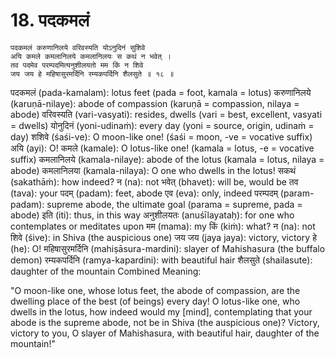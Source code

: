 # 18. पदकमलं

```
पदकमलं करुणानिलये वरिवस्यति योऽनुदिनं सुशिवे
अयि कमले कमलानिलये कमलानिलयः स कथं न भवेत् ।
तव पदमेव परम्पदमित्यनुशीलयतो मम किं न शिवे
जय जय हे महिषासुरमर्दिनि रम्यकपर्दिनि शैलसुते ॥ १८ ॥
```

पदकमलं (pada-kamalam): lotus feet (pada = foot, kamala = lotus)
करुणानिलये (karuṇā-nilaye): abode of compassion (karuṇā = compassion, nilaya = abode)
वरिवस्यति (vari-vasyati): resides, dwells (vari = best, excellent, vasyati = dwells)
योनुदिनं (yoni-udinaṁ): every day (yoni = source, origin, udinaṁ = day)
शशिवे (śaśi-ve): O moon-like one! (śaśi = moon, -ve = vocative suffix)
अयि (ayi): O!
कमले (kamale): O lotus-like one! (kamala = lotus, -e = vocative suffix)
कमलानिलये (kamala-nilaye): abode of the lotus (kamala = lotus, nilaya = abode)
कमलानिलया (kamala-nilaya): O one who dwells in the lotus!
सकथं (sakathāṁ): how indeed?
न (na): not
भवेत् (bhavet): will be, would be
तव (tava): your
पदम् (padam): feet, abode
एव (eva): only, indeed
परम्पदम् (param-padam): supreme abode, the ultimate goal (parama = supreme, pada = abode)
इति (iti): thus, in this way
अनुशीलयतः (anuśīlayataḥ): for one who contemplates or meditates upon
मम (mama): my
किं (kiṁ): what?
न (na): not
शिवे (śive): in Shiva (the auspicious one)
जय जय (jaya jaya): victory, victory
हे (he): O!
महिषासुरमर्दिनि (mahiṣāsura-mardini): slayer of Mahishasura (the buffalo demon)
रम्यकपर्दिनि (ramya-kapardini): with beautiful hair
शैलसुते (shailasute): daughter of the mountain
Combined Meaning:

"O moon-like one, whose lotus feet, the abode of compassion, are the dwelling place of the best (of beings) every day! O lotus-like one, who dwells in the lotus, how indeed would my [mind], contemplating that your abode is the supreme abode, not be in Shiva (the auspicious one)? Victory, victory to you, O slayer of Mahishasura, with beautiful hair, daughter of the mountain!"
